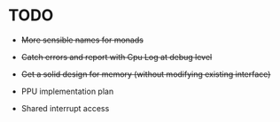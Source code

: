 # TODO

- <strike>More sensible names for monads</strike>
- <strike>Catch errors and report with Cpu Log at debug level</strike>
- <strike>Get a solid design for memory (without modifying existing interface)</strike>

- PPU implementation plan
- Shared interrupt access
